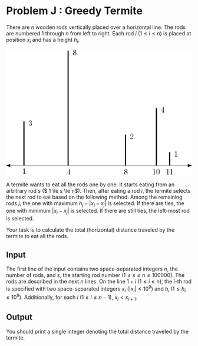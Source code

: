 # Problem J : Greedy Termite

There are $n$ wooden rods vertically placed over a horizontal line. The rods are numbered 1 through $n$ from left to right. Each rod $i$ ($1 \le i \le n$) is placed at position $x_i$ and has a height $h_i$.

![Image](../../img/2019/j.png)

A termite wants to eat all the rods one by one. It starts eating from an arbitrary rod $s$ ($ 1 \le s \le n$). Then, after eating a rod $i$, the termite selects the next rod to eat based on the following method. Among the remaining rods $j$, the one with maximum $h_j - | x_i - x_j |$ is selected. If there are ties, the one with minimum $| x_i - x_j |$ is selected. If there are still ties, the left-most rod is selected.

Your task is to calculate the total (horizontal) distance traveled by the termite to eat all the rods.

## Input

The first line of the input contains two space-separated integers $n$, the number of rods, and $s$, the starting rod number ($1 \le s \le n \le 100000$). The rods are described in the next $n$ lines. On the line $1 + i$ ($1 \le i \le n$), the $i$-th rod is specified with two space-separated integers $x_i$ ($| x_i | \le 10 ^ 9$) and $h_i$ ($1 \le h_i \le 10 ^ 9$). Additionally, for each $i$ ($1 \le i \le n - 1$), $x_i < x_{i + 1}$.

## Output

You should print a single integer denoting the total distance traveled by the termite.
